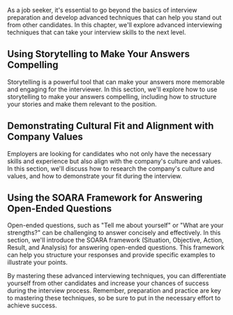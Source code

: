 
As a job seeker, it's essential to go beyond the basics of interview preparation and develop advanced techniques that can help you stand out from other candidates. In this chapter, we'll explore advanced interviewing techniques that can take your interview skills to the next level.

Using Storytelling to Make Your Answers Compelling
--------------------------------------------------

Storytelling is a powerful tool that can make your answers more memorable and engaging for the interviewer. In this section, we'll explore how to use storytelling to make your answers compelling, including how to structure your stories and make them relevant to the position.

Demonstrating Cultural Fit and Alignment with Company Values
------------------------------------------------------------

Employers are looking for candidates who not only have the necessary skills and experience but also align with the company's culture and values. In this section, we'll discuss how to research the company's culture and values, and how to demonstrate your fit during the interview.

Using the SOARA Framework for Answering Open-Ended Questions
------------------------------------------------------------

Open-ended questions, such as "Tell me about yourself" or "What are your strengths?" can be challenging to answer concisely and effectively. In this section, we'll introduce the SOARA framework (Situation, Objective, Action, Result, and Analysis) for answering open-ended questions. This framework can help you structure your responses and provide specific examples to illustrate your points.

By mastering these advanced interviewing techniques, you can differentiate yourself from other candidates and increase your chances of success during the interview process. Remember, preparation and practice are key to mastering these techniques, so be sure to put in the necessary effort to achieve success.
